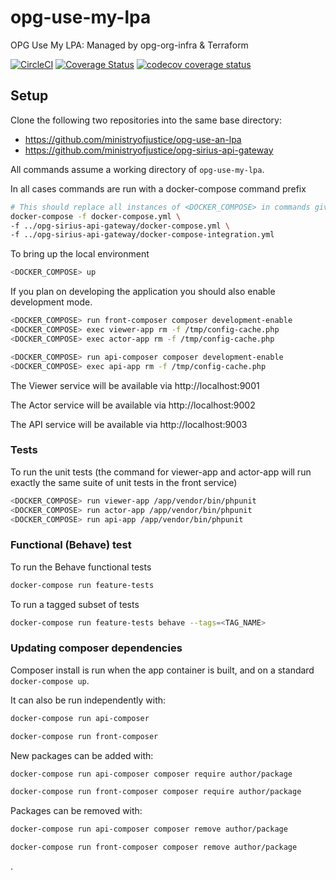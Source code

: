 # opg-use-my-lpa

OPG Use My LPA: Managed by opg-org-infra &amp; Terraform

[![CircleCI](https://circleci.com/gh/ministryofjustice/opg-use-an-lpa.svg?style=svg)](https://circleci.com/gh/ministryofjustice/opg-use-an-lpa)
[![Coverage Status](https://coveralls.io/repos/github/ministryofjustice/opg-use-an-lpa/badge.svg?branch=master)](https://coveralls.io/github/ministryofjustice/opg-use-an-lpa?branch=master)
[![codecov coverage status](https://codecov.io/gh/ministryofjustice/opg-use-an-lpa/branch/master/graph/badge.svg)](https://codecov.io/gh/ministryofjustice/opg-use-an-lpa)
## Setup

Clone the following two repositories into the same base directory:

- https://github.com/ministryofjustice/opg-use-an-lpa
- https://github.com/ministryofjustice/opg-sirius-api-gateway

All commands assume a working directory of `opg-use-my-lpa`.

In all cases commands are run with a docker-compose command prefix

```bash
# This should replace all instances of <DOCKER_COMPOSE> in commands given below
docker-compose -f docker-compose.yml \
-f ../opg-sirius-api-gateway/docker-compose.yml \
-f ../opg-sirius-api-gateway/docker-compose-integration.yml
```

To bring up the local environment

```bash
<DOCKER_COMPOSE> up
```

If you plan on developing the application you should also enable development mode.

```bash
<DOCKER_COMPOSE> run front-composer composer development-enable
<DOCKER_COMPOSE> exec viewer-app rm -f /tmp/config-cache.php
<DOCKER_COMPOSE> exec actor-app rm -f /tmp/config-cache.php

<DOCKER_COMPOSE> run api-composer composer development-enable
<DOCKER_COMPOSE> exec api-app rm -f /tmp/config-cache.php
```

The Viewer service will be available via http://localhost:9001

The Actor service will be available via http://localhost:9002

The API service will be available via http://localhost:9003

### Tests

To run the unit tests (the command for viewer-app and actor-app will run exactly the same suite of unit tests in the front service)

```bash
<DOCKER_COMPOSE> run viewer-app /app/vendor/bin/phpunit
<DOCKER_COMPOSE> run actor-app /app/vendor/bin/phpunit
<DOCKER_COMPOSE> run api-app /app/vendor/bin/phpunit
```

### Functional (Behave) test

To run the Behave functional tests

```bash
docker-compose run feature-tests
```

To run a tagged subset of tests

```bash
docker-compose run feature-tests behave --tags=<TAG_NAME>
```

### Updating composer dependencies

Composer install is run when the app container is built, and on a standard `docker-compose up`.

It can also be run independently with:

```bash
docker-compose run api-composer

docker-compose run front-composer
```

New packages can be added with:

```bash
docker-compose run api-composer composer require author/package

docker-compose run front-composer composer require author/package
```

Packages can be removed with:

```bash
docker-compose run api-composer composer remove author/package

docker-compose run front-composer composer remove author/package
```
.
